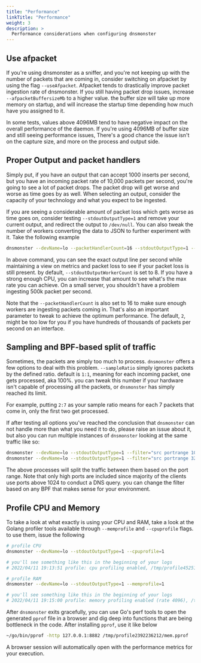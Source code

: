 ```yaml
---
title: "Performance"
linkTitle: "Performance"
weight: 3
description: >
  Performance considerations when configuring dnsmonster
---
```


## Use afpacket

If you're using dnsmonster as a sniffer, and you're not keeping up with the number of packets that are coming in, consider switching on afpacket by using the flag `--useAfpacket`. Afpacket tends to drastically improve packet ingestion rate of dnsmonster. If you still having packet drop issues, increase `--afpacketBuffersizeMb` to a higher value. the buffer size will take up more memory on startup, and will increase the startup time depending how much have you assigned to it.

In some tests, values above 4096MB tend to have negative impact on the overall performance of the daemon. If you're using 4096MB of buffer size and still seeing performance issues, There's a good chance the issue isn't on the capture size, and more on the process and output side. 

## Proper Output and packet handlers

Simply put, if you have an output that can accept 1000 inserts per second, but you have an incoming packet rate of 10,000 packets per second, you're going to see a lot of packet drops. The packet drop will get worse and worse as time goes by as well. When selecting an output, consider the capacity of your technology and what you expect to be ingested.

If you are seeing a considerable amount of packet loss which gets worse as time goes on, consider testing `--stdoutOutputType=1` and remove your current output, and redirect the output to `/dev/null`. You can also tweak the number of workers converting the data to JSON to further experiment with it. Take the following example

```sh
dnsmonster --devName=lo --packetHandlerCount=16 --stdoutOutputType=1 --useAfpacket | pv --rate --line-mode > /dev/null
```

In above command, you can see the exact output line per second while maintaining a view on metrics and packet loss to see if your packet loss is still present. by default, `--stdoutOutputWorkerCount` is set to 8. If you have a strong enough CPU, you can increase that amount to see what's the max rate you can achieve. On a small server, you shouldn't have a problem ingesting 500k packet per second.

Note that the `--packetHandlerCount` is also set to 16 to make sure enough workers are ingesting packets coming in. That's also an important parameter to tweak to achieve the optimum performance. The default, `2`, might be too low for you if you have hundreds of thousands of packets per second on an interface.

## Sampling and BPF-based split of traffic

Sometimes, the packets are simply too much to process. `dnsmonster` offers a few options to deal with this problem. `--sampleRatio` simply ignores packets by the defined ratio. default is `1:1`, meaning for each incoming packet, one gets processed, aka 100%. you can tweak this number if your hardware isn't capable of processing all the packets, or `dnsmonster` has simply reached its limit. 

For example, putting `2:7` as your sample ratio means for each 7 packets that come in, only the first two get processed. 

If after testing all options you've reached the conclusion that `dnsmonster` can not handle more than what you need it to do, please raise an issue about it, but also you can run multiple instances of `dnsmonster` looking at the same traffic like so:

```sh
dnsmonster --devName=lo --stdoutOutputType=1 --filter="src portrange 1024-32000"
dnsmonster --devName=lo --stdoutOutputType=1 --filter="src portrange 32001-65535"
```

The above processes will split the traffic between them based on the port range. Note that only high ports are included since majority of the clients use ports above 1024 to conduct a DNS query. you can change the filter based on any BPF that makes sense for your environment.

## Profile CPU and Memory

To take a look at what exactly is using your CPU and RAM, take a look at the Golang profiler tools available through `--memprofile` and `--cpuprofile` flags. to use them, issue the following

```sh
# profile CPU
dnsmonster --devName=lo --stdoutOutputType=1 --cpuprofile=1

# you'll see something like this in the beginning of your logs
# 2022/04/11 19:13:51 profile: cpu profiling enabled, /tmp/profile452510705/cpu.pprof

# profile RAM
dnsmonster --devName=lo --stdoutOutputType=1 --memprofile=1

# you'll see something like this in the beginning of your logs
# 2022/04/11 19:15:00 profile: memory profiling enabled (rate 4096), /tmp/profile1290716652/mem.pprof
```

After `dnsmonster` exits gracefully, you can use Go's perf tools to open the generated `pprof` file in a browser and dig deep into functions that are being bottleneck in the code. After installing `pprof`, use it like below

```sh
~/go/bin/pprof -http 127.0.0.1:8882 /tmp/profile2392236212/mem.pprof
```

A browser session will automatically open with the performance metrics for your execution. 


